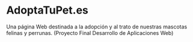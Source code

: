 # AdoptaTuPet.es
Una página Web destinada a la adopción y al trato de nuestras mascotas felinas y perrunas. (Proyecto Final Desarrollo de Aplicaciones Web)
